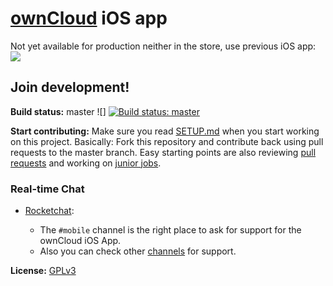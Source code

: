 # [ownCloud](https://owncloud.org) iOS app

Not yet available for production neither in the store, use previous iOS app:
[![](https://owncloud.org/wp-content/themes/owncloudorgnew/assets/img/clients/buttons/appstore.png)](https://itunes.apple.com/app/owncloud/id543672169)


## Join development!

**Build status:** master ![]
[![**Build status:** master](https://www.bitrise.io/app/c48bddff715d0664/status.svg?token=7Tmh463L-GLGS9MN5yZ0jA&branch=master)](https://www.bitrise.io/app/c48bddff715d0664)

**Start contributing:** Make sure you read [SETUP.md](https://github.com/owncloud/ios-app/SETUP.md) when you start working on this project. Basically: Fork this repository and contribute back using pull requests to the master branch.
Easy starting points are also reviewing [pull requests](https://github.com/owncloud/ios-app/pulls) and working on [junior jobs](https://github.com/owncloud/ios-app/issues?q=is%3Aopen+is%3Aissue+label%3A%22Junior+Job%22).

### Real-time Chat

* [Rocketchat](https://talk.owncloud.com):
  
  * The `#mobile` channel is the right place to ask for support for the ownCloud iOS App.
  * Also you can check other [channels](https://talk.owncloud.com/directory) for support.

**License:** [GPLv3](https://github.com/owncloud/ios-app/LICENSE)
